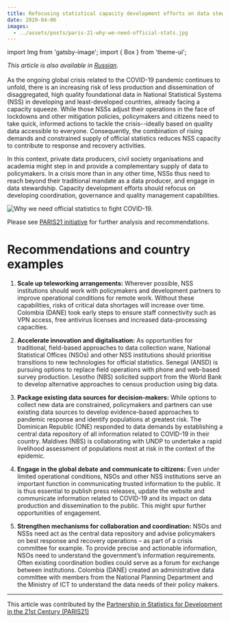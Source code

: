 ```yaml
---
title: Refocusing statistical capacity development efforts on data stewardship
date: 2020-04-06
images:
  - ../assets/posts/paris-21-why-we-need-official-stats.jpg
---
```


import Img from 'gatsby-image'; import { Box } from 'theme-ui';

_This article is also available in
[Russian](https://raw.githubusercontent.com/UNStats/covid-19-response/master/static/refocusing-statistical-capacity-development-RU.pdf)_.<br/><br/>As
the ongoing global crisis related to the COVID-19 pandemic continues to unfold,
there is an increasing risk of less production and dissemination of
disaggregated, high quality foundational data in National Statistical Systems
(NSS) in developing and least-developed countries, already facing a capacity
squeeze. While those NSSs adjust their operations in the face of lockdowns and
other mitigation policies, policymakers and citizens need to take quick,
informed actions to tackle the crisis--ideally based on quality data accessible
to everyone. Consequently, the combination of rising demands and constrained
supply of official statistics reduces NSS capacity to contribute to response and
recovery activities.

In this context, private data producers, civil society organisations and
academia might step in and provide a complementary supply of data to
policymakers. In a crisis more than in any other time, NSSs thus need to reach
beyond their traditional mandate as a data producer, and engage in data
stewardship. Capacity development efforts should refocus on developing
coordination, governance and quality management capabilities.

<Box mb={3}>
  <Img
    fluid={props.images[0]}
    title="Why we need official statistics to fight COVID-19."
    alt="Why we need official statistics to fight COVID-19."
  />
</Box>

Please see
[PARIS21 initiative](https://paris21.org/news-center/news/Our-Response-to-COVID-19)
for further analysis and recommendations.

# Recommendations and country examples

1. **Scale up teleworking arrangements:** Wherever possible, NSS institutions
   should work with policymakers and development partners to improve operational
   conditions for remote work. Without these capabilities, risks of critical
   data shortages will increase over time. Colombia (DANE) took early steps to
   ensure staff connectivity such as VPN access, free antivirus licenses and
   increased data-processing capacities.

2. **Accelerate innovation and digitalisation:** As opportunities for
   traditional, field-based approaches to data collection wane, National
   Statistical Offices (NSOs) and other NSS institutions should prioritise
   transitions to new technologies for official statistics. Senegal (ANSD) is
   pursuing options to replace field operations with phone and web-based survey
   production. Lesotho (NBS) solicited support from the World Bank to develop
   alternative approaches to census production using big data.

3. **Package existing data sources for decision-makers:** While options to
   collect new data are constrained, policymakers and partners can use existing
   data sources to develop evidence-based approaches to pandemic response and
   identify populations at greatest risk. The Dominican Republic (ONE) responded
   to data demands by establishing a central data repository of all information
   related to COVID-19 in their country. Maldives (NBS) is collaborating with
   UNDP to undertake a rapid livelihood assessment of populations most at risk
   in the context of the epidemic.

4. **Engage in the global debate and communicate to citizens:** Even under
   limited operational conditions, NSOs and other NSS institutions serve an
   important function in communicating trusted information to the public. It is
   thus essential to publish press releases, update the website and communicate
   information related to COVID-19 and its impact on data production and
   dissemination to the public. This might spur further opportunities of
   engagement.

5. **Strengthen mechanisms for collaboration and coordination:** NSOs and NSSs
   need act as the central data repository and advise policymakers on best
   response and recovery operations – as part of a crisis committee for example.
   To provide precise and actionable information, NSOs need to understand the
   government’s information requirements. Often existing coordination bodies
   could serve as a forum for exchange between institutions. Colombia (DANE)
   created an administrative data committee with members from the National
   Planning Department and the Ministry of ICT to understand the data needs of
   their policy makers.

---

This article was contributed by the
[Partnership in Statistics for Development in the 21st Century (PARIS21)](https://paris21.org/)
